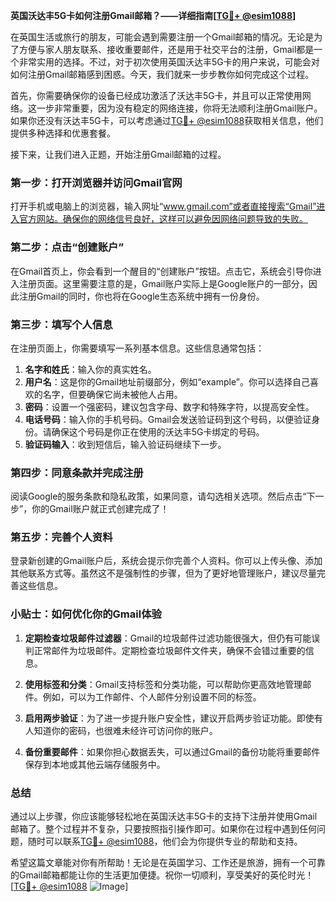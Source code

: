 **英国沃达丰5G卡如何注册Gmail邮箱？——详细指南[[TG💪+ @esim1088](https://t.me/s/esim1088)]**

在英国生活或旅行的朋友，可能会遇到需要注册一个Gmail邮箱的情况。无论是为了方便与家人朋友联系、接收重要邮件，还是用于社交平台的注册，Gmail都是一个非常实用的选择。不过，对于初次使用英国沃达丰5G卡的用户来说，可能会对如何注册Gmail邮箱感到困惑。今天，我们就来一步步教你如何完成这个过程。

首先，你需要确保你的设备已经成功激活了沃达丰5G卡，并且可以正常使用网络。这一步非常重要，因为没有稳定的网络连接，你将无法顺利注册Gmail账户。如果你还没有沃达丰5G卡，可以考虑通过[TG💪+ @esim1088](https://t.me/s/esim1088)获取相关信息，他们提供多种选择和优惠套餐。

接下来，让我们进入正题，开始注册Gmail邮箱的过程。

### 第一步：打开浏览器并访问Gmail官网

打开手机或电脑上的浏览器，输入网址“www.gmail.com”或者直接搜索“Gmail”进入官方网站。确保你的网络信号良好，这样可以避免因网络问题导致的失败。

### 第二步：点击“创建账户”

在Gmail首页上，你会看到一个醒目的“创建账户”按钮。点击它，系统会引导你进入注册页面。这里需要注意的是，Gmail账户实际上是Google账户的一部分，因此注册Gmail的同时，你也将在Google生态系统中拥有一份身份。

### 第三步：填写个人信息

在注册页面上，你需要填写一系列基本信息。这些信息通常包括：

1. **名字和姓氏**：输入你的真实姓名。
2. **用户名**：这是你的Gmail地址前缀部分，例如“example”。你可以选择自己喜欢的名字，但要确保它尚未被他人占用。
3. **密码**：设置一个强密码，建议包含字母、数字和特殊字符，以提高安全性。
4. **电话号码**：输入你的手机号码。Gmail会发送验证码到这个号码，以便验证身份。请确保这个号码是你正在使用的沃达丰5G卡绑定的号码。
5. **验证码输入**：收到短信后，输入验证码继续下一步。

### 第四步：同意条款并完成注册

阅读Google的服务条款和隐私政策，如果同意，请勾选相关选项。然后点击“下一步”，你的Gmail账户就正式创建完成了！

### 第五步：完善个人资料

登录新创建的Gmail账户后，系统会提示你完善个人资料。你可以上传头像、添加其他联系方式等。虽然这不是强制性的步骤，但为了更好地管理账户，建议尽量完善这些信息。

### 小贴士：如何优化你的Gmail体验

1. **定期检查垃圾邮件过滤器**：Gmail的垃圾邮件过滤功能很强大，但仍有可能误判正常邮件为垃圾邮件。定期检查垃圾邮件文件夹，确保不会错过重要的信息。
   
2. **使用标签和分类**：Gmail支持标签和分类功能，可以帮助你更高效地管理邮件。例如，可以为工作邮件、个人邮件分别设置不同的标签。

3. **启用两步验证**：为了进一步提升账户安全性，建议开启两步验证功能。即使有人知道你的密码，也很难未经许可访问你的账户。

4. **备份重要邮件**：如果你担心数据丢失，可以通过Gmail的备份功能将重要邮件保存到本地或其他云端存储服务中。

### 总结

通过以上步骤，你应该能够轻松地在英国沃达丰5G卡的支持下注册并使用Gmail邮箱了。整个过程并不复杂，只要按照指引操作即可。如果你在过程中遇到任何问题，随时可以联系[TG💪+ @esim1088](https://t.me/s/esim1088)，他们会为你提供专业的帮助和支持。

希望这篇文章能对你有所帮助！无论是在英国学习、工作还是旅游，拥有一个可靠的Gmail邮箱都能让你的生活更加便捷。祝你一切顺利，享受美好的英伦时光！[[TG💪+ @esim1088](https://t.me/s/esim1088) ![Image](https://i.postimg.cc/4NQfJmqS/Snipaste-2025-05-13-00-14-12.png)]
